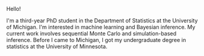 Hello!

I'm a third-year PhD student in the Department of Statistics at the University of Michigan. I'm interested in machine learning and Bayesian inference. My current work involves sequential Monte Carlo and simulation-based inference. Before I came to Michigan, I got my undergraduate degree in statistics at the University of Minnesota.
